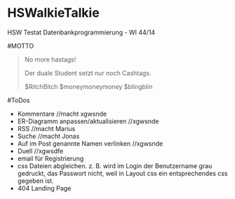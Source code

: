 # HSWalkieTalkie
HSW Testat Datenbankprogrammierung - WI 44/14

#MOTTO
> No more hastags!
>
>Der duale Student setzt nur
>noch Cashtags.
>
>$RitchBitch
>$moneymoneymoney
>$blingblin

#ToDos
* Kommentare //macht xgwsnde
* ER-Diagramm anpassen/aktualisieren //xgwsnde
* RSS        //macht Marius
* Suche      //macht Jonas
* Auf im Post genannte Namen verlinken //xgwsnde
* Duell      //xgwsdfe
* email für Registrierung
* css Dateien abgleichen. z. B. wird im Login der Benutzername grau gedruckt, das Passwort nicht, weil in Layout css ein entsprechendes css gegeben ist.
* 404 Landing Page
